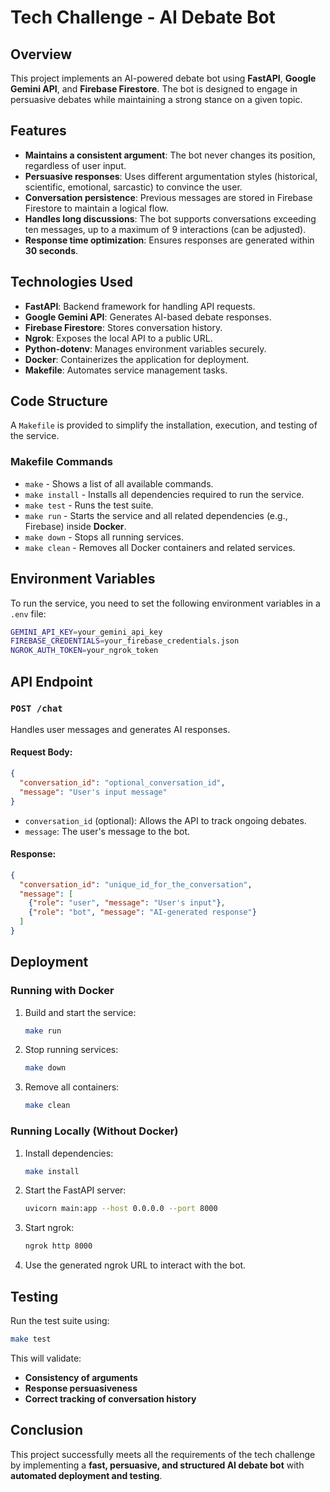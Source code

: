# Tech Challenge - AI Debate Bot

## Overview
This project implements an AI-powered debate bot using **FastAPI**, **Google Gemini API**, and **Firebase Firestore**. The bot is designed to engage in persuasive debates while maintaining a strong stance on a given topic.

## Features
- **Maintains a consistent argument**: The bot never changes its position, regardless of user input.
- **Persuasive responses**: Uses different argumentation styles (historical, scientific, emotional, sarcastic) to convince the user.
- **Conversation persistence**: Previous messages are stored in Firebase Firestore to maintain a logical flow.
- **Handles long discussions**: The bot supports conversations exceeding ten messages, up to a maximum of 9 interactions (can be adjusted).
- **Response time optimization**: Ensures responses are generated within **30 seconds**.

## Technologies Used
- **FastAPI**: Backend framework for handling API requests.
- **Google Gemini API**: Generates AI-based debate responses.
- **Firebase Firestore**: Stores conversation history.
- **Ngrok**: Exposes the local API to a public URL.
- **Python-dotenv**: Manages environment variables securely.
- **Docker**: Containerizes the application for deployment.
- **Makefile**: Automates service management tasks.

## Code Structure
A `Makefile` is provided to simplify the installation, execution, and testing of the service.

### Makefile Commands
- `make` - Shows a list of all available commands.
- `make install` - Installs all dependencies required to run the service.
- `make test` - Runs the test suite.
- `make run` - Starts the service and all related dependencies (e.g., Firebase) inside **Docker**.
- `make down` - Stops all running services.
- `make clean` - Removes all Docker containers and related services.

## Environment Variables
To run the service, you need to set the following environment variables in a `.env` file:

```sh
GEMINI_API_KEY=your_gemini_api_key
FIREBASE_CREDENTIALS=your_firebase_credentials.json
NGROK_AUTH_TOKEN=your_ngrok_token
```

## API Endpoint
### `POST /chat`
Handles user messages and generates AI responses.

#### Request Body:
```json
{
  "conversation_id": "optional_conversation_id",
  "message": "User's input message"
}
```
- `conversation_id` (optional): Allows the API to track ongoing debates.
- `message`: The user's message to the bot.

#### Response:
```json
{
  "conversation_id": "unique_id_for_the_conversation",
  "message": [
    {"role": "user", "message": "User's input"},
    {"role": "bot", "message": "AI-generated response"}
  ]
}
```

## Deployment
### Running with Docker
1. Build and start the service:
   ```sh
   make run
   ```
2. Stop running services:
   ```sh
   make down
   ```
3. Remove all containers:
   ```sh
   make clean
   ```

### Running Locally (Without Docker)
1. Install dependencies:
   ```sh
   make install
   ```
2. Start the FastAPI server:
   ```sh
   uvicorn main:app --host 0.0.0.0 --port 8000
   ```
3. Start ngrok:
   ```sh
   ngrok http 8000
   ```
4. Use the generated ngrok URL to interact with the bot.

## Testing
Run the test suite using:
```sh
make test
```
This will validate:
- **Consistency of arguments**
- **Response persuasiveness**
- **Correct tracking of conversation history**

## Conclusion
This project successfully meets all the requirements of the tech challenge by implementing a **fast, persuasive, and structured AI debate bot** with **automated deployment and testing**. 

